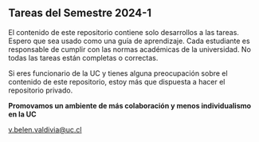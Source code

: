 ## Tareas del Semestre 2024-1

El contenido de este repositorio contiene solo desarrollos a las tareas. Espero que sea usado como una guía de aprendizaje. Cada estudiante es responsable de cumplir con las normas académicas de la universidad. No todas las tareas están completas o correctas.

Si eres funcionario de la UC y tienes alguna preocupación sobre el contenido de este repositorio, estoy más que dispuesta a hacer el repositorio privado.

**Promovamos un ambiente de más colaboración y menos individualismo en la UC**

v.belen.valdivia@uc.cl

